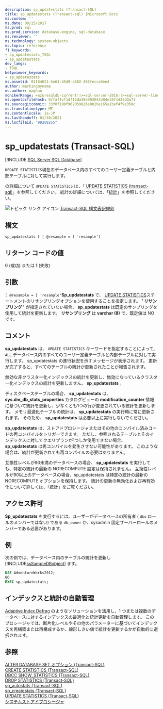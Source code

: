 ```yaml
---
description: sp_updatestats (Transact-SQL)
title: sp_updatestats (Transact-sql) |Microsoft Docs
ms.custom: ''
ms.date: 09/25/2017
ms.prod: sql
ms.prod_service: database-engine, sql-database
ms.reviewer: ''
ms.technology: system-objects
ms.topic: reference
f1_keywords:
- sp_updatestats_TSQL
- sp_updatestats
dev_langs:
- TSQL
helpviewer_keywords:
- sp_updatestats
ms.assetid: 01184651-6e61-45d9-a502-366fecca0ee4
author: markingmyname
ms.author: maghan
monikerRange: =azuresqldb-current||>=sql-server-2016||>=sql-server-linux-2017||=azuresqldb-mi-current
ms.openlocfilehash: 0cfaffcf1df13da39a093043d84e28f4433d3a71
ms.sourcegitcommit: 33f0f190f962059826e002be165a2bef4f9e350c
ms.translationtype: MT
ms.contentlocale: ja-JP
ms.lasthandoff: 01/30/2021
ms.locfileid: "99209265"
---
```

# <a name="sp_updatestats-transact-sql"></a>sp_updatestats (Transact-SQL)
[!INCLUDE [SQL Server SQL Database](../../includes/applies-to-version/sql-asdb.md)]

`UPDATE STATISTICS`現在のデータベース内のすべてのユーザー定義テーブルと内部テーブルに対して実行します。  
  
の詳細について `UPDATE STATISTICS` は、「 [UPDATE STATISTICS &#40;transact-sql&#41;](../../t-sql/statements/update-statistics-transact-sql.md)」を参照してください。 統計の詳細については、「[統計](../../relational-databases/statistics/statistics.md)」を参照してください。  
    
 ![トピック リンク アイコン](../../database-engine/configure-windows/media/topic-link.gif "トピック リンク アイコン") [Transact-SQL 構文表記規則](../../t-sql/language-elements/transact-sql-syntax-conventions-transact-sql.md)  
  
## <a name="syntax"></a>構文  
  
```  
sp_updatestats [ [ @resample = ] 'resample']  
```  
  
## <a name="return-code-values"></a>リターン コードの値  
 0 (成功) または 1 (失敗)  
  
## <a name="arguments"></a>引数  
`[ @resample = ] 'resample'`**Sp_updatestats** で、 [UPDATE STATISTICS](../../t-sql/statements/update-statistics-transact-sql.md)ステートメントのリサンプリングオプションを使用することを指定します。 **' リサンプリング '** が指定されていない場合、 **sp_updatestats** は既定のサンプリングを使用して統計を更新します。 **リサンプリング** は **varchar (8)** で、既定値は NO です。  
  
## <a name="remarks"></a>コメント  
 **sp_updatestats** は、 `UPDATE STATISTICS` キーワードを指定することによって、 `ALL` データベース内のすべてのユーザー定義テーブルと内部テーブルに対して実行します。 sp_updatestats の進行状況を示すメッセージが表示されます。 更新が完了すると、すべてのテーブルの統計が更新されたことが報告されます。  
  
無効な非クラスター化インデックスの統計を更新し、無効になっているクラスター化インデックスの統計を更新しません。 **sp_updatestats** 。  
  
ディスクベーステーブルの場合、 **sp_updatestats** は、 **sys.dm_db_stats_properties** カタログビューの **modification_counter** 情報に基づいて統計を更新し、少なくとも1つの行が変更されている統計を更新します。 メモリ最適化テーブルの統計は、 **sp_updatestats** の実行時に常に更新されます。 そのため、 **sp_updatestats** は必要以上に実行しないでください。  
  
**sp_updatestats** は、ストアドプロシージャまたはその他のコンパイル済みコードの再コンパイルをトリガーできます。 ただし、参照されるテーブルとそのインデックスに対してクエリプランが1つしか使用できない場合、 **sp_updatestats** は再コンパイルを発生させない可能性があります。 このような場合は、統計が更新されても再コンパイルの必要はありません。  
  
互換性レベルが90未満のデータベースの場合、 **sp_updatestats** を実行しても、特定の統計の最新の NORECOMPUTE 設定は保持されません。 互換性レベルが90以上のデータベースの場合、sp_updatestats は特定の統計の最新の NORECOMPUTE オプションを保持します。 統計の更新の無効化および再有効化について詳しくは、「[統計](../../relational-databases/statistics/statistics.md)」をご覧ください。  
  
## <a name="permissions"></a>アクセス許可  

**Sp_updatestats** を実行するには、ユーザーがデータベースの所有者 ( `dbo` ロールのメンバーではない) である `db_owner` か、sysadmin 固定サーバーロールのメンバーである必要があります。

## <a name="examples"></a>例  
次の例では、データベース内のテーブルの統計を更新し [!INCLUDE[ssSampleDBobject](../../includes/sssampledbobject-md.md)] ます。  
  
```sql  
USE AdventureWorks2012;  
GO  
EXEC sp_updatestats;   
```  

## <a name="automatic-index-and-statistics-management"></a>インデックスと統計の自動管理
[Adaptive Index Defrag](https://github.com/Microsoft/tigertoolbox/tree/master/AdaptiveIndexDefrag) のようなソリューションを活用し、1 つまたは複数のデータベースに対するインデックスの最適化と統計更新を自動管理します。 このプロシージャでは、断片化レベルやその他のパラメーターに基づいてインデックスを再構築または再構成するか、線形しきい値で統計を更新するかが自動的に選択されます。

## <a name="see-also"></a>参照  
 [ALTER DATABASE SET オプション &#40;Transact-SQL&#41;](../../t-sql/statements/alter-database-transact-sql-set-options.md)   
 [CREATE STATISTICS &#40;Transact-SQL&#41;](../../t-sql/statements/create-statistics-transact-sql.md)   
 [DBCC SHOW_STATISTICS &#40;Transact-SQL&#41;](../../t-sql/database-console-commands/dbcc-show-statistics-transact-sql.md)   
 [DROP STATISTICS &#40;Transact-SQL&#41;](../../t-sql/statements/drop-statistics-transact-sql.md)   
 [sp_autostats &#40;Transact-SQL&#41;](../../relational-databases/system-stored-procedures/sp-autostats-transact-sql.md)   
 [sp_createstats &#40;Transact-SQL&#41;](../../relational-databases/system-stored-procedures/sp-createstats-transact-sql.md)   
 [UPDATE STATISTICS &#40;Transact-SQL&#41;](../../t-sql/statements/update-statistics-transact-sql.md)   
 [システムストアドプロシージャ](../../relational-databases/system-stored-procedures/system-stored-procedures-transact-sql.md)  
 
